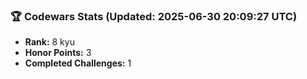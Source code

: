 ### 🏆 Codewars Stats (Updated: 2025-06-30 20:09:27 UTC)

- **Rank:** 8 kyu
- **Honor Points:** 3
- **Completed Challenges:** 1
